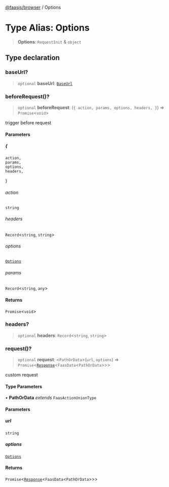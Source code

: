 [@faasjs/browser](../README.md) / Options

# Type Alias: Options

> **Options**: `RequestInit` & `object`

## Type declaration

### baseUrl?

> `optional` **baseUrl**: [`BaseUrl`](BaseUrl.md)

### beforeRequest()?

> `optional` **beforeRequest**: (`{
    action,
    params,
    options,
    headers,
  }`) => `Promise`\<`void`\>

trigger before request

#### Parameters

##### \{
    action,
    params,
    options,
    headers,
  \}

###### action

`string`

###### headers

`Record`\<`string`, `string`\>

###### options

[`Options`](Options.md)

###### params

`Record`\<`string`, `any`\>

#### Returns

`Promise`\<`void`\>

### headers?

> `optional` **headers**: `Record`\<`string`, `string`\>

### request()?

> `optional` **request**: \<`PathOrData`\>(`url`, `options`) => `Promise`\<[`Response`](../classes/Response.md)\<`FaasData`\<`PathOrData`\>\>\>

custom request

#### Type Parameters

• **PathOrData** *extends* `FaasActionUnionType`

#### Parameters

##### url

`string`

##### options

[`Options`](Options.md)

#### Returns

`Promise`\<[`Response`](../classes/Response.md)\<`FaasData`\<`PathOrData`\>\>\>
